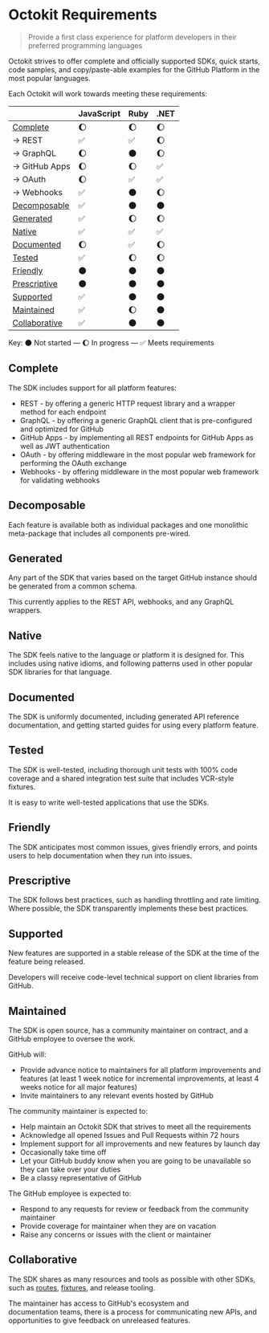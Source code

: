 # Octokit Requirements

> Provide a first class experience for platform developers in their preferred programming languages

Octokit strives to offer complete and officially supported SDKs, quick starts, code samples, and copy/paste-able examples for the GitHub Platform in the most popular languages.

Each Octokit will work towards meeting these requirements:

|                                 | JavaScript | Ruby | .NET |
| ------------------------------- | ---------- | ---- | ---- |
| [Complete](#complete)           | 🌔         | 🌔   | 🌔   |
| → REST                          | ✅         | ✅   | 🌔   |
| → GraphQL                       | 🌔         | 🌑   | 🌔   |
| → GitHub Apps                   | 🌔         | 🌔   | ✅   |
| → OAuth                         | 🌔         | ✅   | ✅   |
| → Webhooks                      | ✅         | 🌑   | 🌔   |
| [Decomposable](#decomposable)   | ✅         | 🌑   | 🌑   |
| [Generated](#generated)         | ✅         | 🌔   | 🌔   |
| [Native](#native)               | ✅         | ✅   | ✅   |
| [Documented](#documented)       | 🌔         | ✅   | 🌔   |
| [Tested](#tested)               | ✅         | 🌔   | 🌔   |
| [Friendly](#friendly)           | 🌑         | 🌑   | 🌑   |
| [Prescriptive](#prescriptive)   | 🌑         | 🌑   | 🌑   |
| [Supported](#supported)         | ✅         | 🌑   | 🌑   |
| [Maintained](#maintained)       | ✅         | 🌔   | 🌑   |
| [Collaborative](#collaborative) | ✅         | 🌑   | 🌑   |

Key: 🌑 Not started — 🌔 In progress —  ✅ Meets requirements

## Complete

The SDK includes support for all platform features:

- REST - by offering a generic HTTP request library and a wrapper method for each endpoint
- GraphQL - by offering a generic GraphQL client that is pre-configured and optimized for GitHub
- GitHub Apps - by implementing all REST endpoints for GitHub Apps as well as JWT authentication
- OAuth - by offering middleware in the most popular web framework for performing the OAuth exchange
- Webhooks - by offering middleware in the most popular web framework for validating webhooks

## Decomposable

Each feature is available both as individual packages and one monolithic meta-package that includes all components pre-wired.

## Generated

Any part of the SDK that varies based on the target GitHub instance should be generated from a common schema.

This currently applies to the REST API, webhooks, and any GraphQL wrappers.

## Native

The SDK feels native to the language or platform it is designed for. This includes using native idioms, and following patterns used in other popular SDK libraries for that language.

## Documented

The SDK is uniformly documented, including generated API reference documentation, and getting started guides for using every platform feature.

## Tested

The SDK is well-tested, including thorough unit tests with 100% code coverage and a shared integration test suite that includes VCR-style fixtures.

It is easy to write well-tested applications that use the SDKs.

## Friendly

The SDK anticipates most common issues, gives friendly errors, and points users to help documentation when they run into issues.

## Prescriptive

The SDK follows best practices, such as handling throttling and rate limiting. Where possible, the SDK transparently implements these best practices.

## Supported

New features are supported in a stable release of the SDK at the time of the feature being released.

Developers will receive code-level technical support on client libraries from GitHub.

## Maintained

The SDK is open source, has a community maintainer on contract, and a GitHub employee to oversee the work.

GitHub will:

- Provide advance notice to maintainers for all platform improvements and features (at least 1 week notice for incremental improvements, at least 4 weeks notice for all major features)
- Invite maintainers to any relevant events hosted by GitHub

The community maintainer is expected to:

- Help maintain an Octokit SDK that strives to meet all the requirements
- Acknowledge all opened Issues and Pull Requests within 72 hours
- Implement support for all improvements and new features by launch day
- Occasionally take time off
- Let your GitHub buddy know when you are going to be unavailable so they can take over your duties
- Be a classy representative of GitHub

The GitHub employee is expected to:

- Respond to any requests for review or feedback from the community maintainer
- Provide coverage for maintainer when they are on vacation
- Raise any concerns or issues with the client or maintainer

## Collaborative

The SDK shares as many resources and tools as possible with other SDKs, such as [routes](https://github.com/octokit/routes), [fixtures](https://github.com/octokit/fixtures), and release tooling.


The maintainer has access to GitHub's ecosystem and documentation teams, there is a process for communicating new APIs, and opportunities to give feedback on unreleased features.
